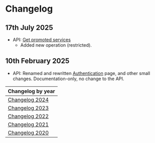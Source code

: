 # Changelog

## 17th July 2025
* API: [Get promoted services](../booking-engine-api/operations/services.md#get-promoted-services)
  * Added new operation (restricted).

## 10th February 2025
* API: Renamed and rewritten [Authentication](../booking-engine-api/guidelines/authentication.md) page, and other small changes. Documentation-only, no change to the API.

| Changelog by year |
| :-- |
| [Changelog 2024](changelog2024.md) |
| [Changelog 2023](changelog2023.md) |
| [Changelog 2022](changelog2022.md) |
| [Changelog 2021](changelog2021.md) |
| [Changelog 2020](changelog2020.md) |

